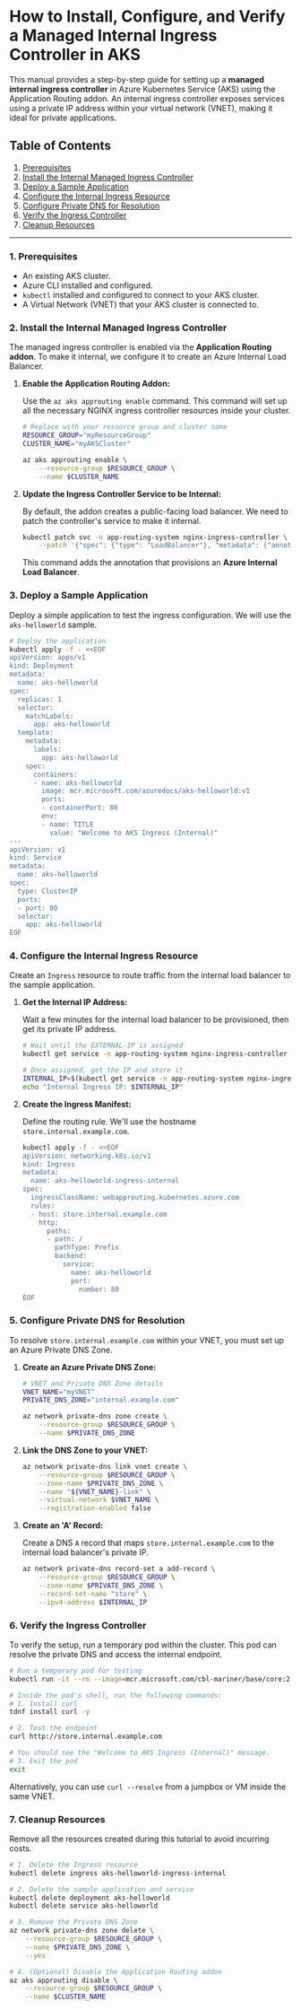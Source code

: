 # How to Install, Configure, and Verify a Managed Internal Ingress Controller in AKS

This manual provides a step-by-step guide for setting up a **managed internal ingress controller** in Azure Kubernetes Service (AKS) using the Application Routing addon. An internal ingress controller exposes services using a private IP address within your virtual network (VNET), making it ideal for private applications.

## Table of Contents
1.  [Prerequisites](#1-prerequisites)
2.  [Install the Internal Managed Ingress Controller](#2-install-the-internal-managed-ingress-controller)
3.  [Deploy a Sample Application](#3-deploy-a-sample-application)
4.  [Configure the Internal Ingress Resource](#4-configure-the-internal-ingress-resource)
5.  [Configure Private DNS for Resolution](#5-configure-private-dns-for-resolution)
6.  [Verify the Ingress Controller](#6-verify-the-ingress-controller)
7.  [Cleanup Resources](#7-cleanup-resources)

---

### 1. Prerequisites

*   An existing AKS cluster.
*   Azure CLI installed and configured.
*   `kubectl` installed and configured to connect to your AKS cluster.
*   A Virtual Network (VNET) that your AKS cluster is connected to.

### 2. Install the Internal Managed Ingress Controller

The managed ingress controller is enabled via the **Application Routing addon**. To make it internal, we configure it to create an Azure Internal Load Balancer.

1.  **Enable the Application Routing Addon:**

    Use the `az aks approuting enable` command. This command will set up all the necessary NGINX ingress controller resources inside your cluster.

    ```bash
    # Replace with your resource group and cluster name
    RESOURCE_GROUP="myResourceGroup"
    CLUSTER_NAME="myAKSCluster"

    az aks approuting enable \
        --resource-group $RESOURCE_GROUP \
        --name $CLUSTER_NAME
    ```

2.  **Update the Ingress Controller Service to be Internal:**

    By default, the addon creates a public-facing load balancer. We need to patch the controller's service to make it internal.

    ```bash
    kubectl patch svc -n app-routing-system nginx-ingress-controller \
        --patch '{"spec": {"type": "LoadBalancer"}, "metadata": {"annotations": {"service.beta.kubernetes.io/azure-load-balancer-internal": "true"}}}'
    ```

    This command adds the annotation that provisions an **Azure Internal Load Balancer**.

### 3. Deploy a Sample Application

Deploy a simple application to test the ingress configuration. We will use the `aks-helloworld` sample.

```bash
# Deploy the application
kubectl apply -f - <<EOF
apiVersion: apps/v1
kind: Deployment
metadata:
  name: aks-helloworld
spec:
  replicas: 1
  selector:
    matchLabels:
      app: aks-helloworld
  template:
    metadata:
      labels:
        app: aks-helloworld
    spec:
      containers:
      - name: aks-helloworld
        image: mcr.microsoft.com/azuredocs/aks-helloworld:v1
        ports:
        - containerPort: 80
        env:
        - name: TITLE
          value: "Welcome to AKS Ingress (Internal)"
---
apiVersion: v1
kind: Service
metadata:
  name: aks-helloworld
spec:
  type: ClusterIP
  ports:
  - port: 80
  selector:
    app: aks-helloworld
EOF
```

### 4. Configure the Internal Ingress Resource

Create an `Ingress` resource to route traffic from the internal load balancer to the sample application.

1.  **Get the Internal IP Address:**

    Wait a few minutes for the internal load balancer to be provisioned, then get its private IP address.

    ```bash
    # Wait until the EXTERNAL-IP is assigned
    kubectl get service -n app-routing-system nginx-ingress-controller --watch

    # Once assigned, get the IP and store it
    INTERNAL_IP=$(kubectl get service -n app-routing-system nginx-ingress-controller -o jsonpath='{.status.loadBalancer.ingress[0].ip}')
    echo "Internal Ingress IP: $INTERNAL_IP"
    ```

2.  **Create the Ingress Manifest:**

    Define the routing rule. We'll use the hostname `store.internal.example.com`.

    ```bash
    kubectl apply -f - <<EOF
    apiVersion: networking.k8s.io/v1
    kind: Ingress
    metadata:
      name: aks-helloworld-ingress-internal
    spec:
      ingressClassName: webapprouting.kubernetes.azure.com
      rules:
      - host: store.internal.example.com
        http:
          paths:
          - path: /
            pathType: Prefix
            backend:
              service:
                name: aks-helloworld
                port:
                  number: 80
    EOF
    ```

### 5. Configure Private DNS for Resolution

To resolve `store.internal.example.com` within your VNET, you must set up an Azure Private DNS Zone.

1.  **Create an Azure Private DNS Zone:**

    ```bash
    # VNET and Private DNS Zone details
    VNET_NAME="myVNET"
    PRIVATE_DNS_ZONE="internal.example.com"

    az network private-dns zone create \
        --resource-group $RESOURCE_GROUP \
        --name $PRIVATE_DNS_ZONE
    ```

2.  **Link the DNS Zone to your VNET:**

    ```bash
    az network private-dns link vnet create \
        --resource-group $RESOURCE_GROUP \
        --zone-name $PRIVATE_DNS_ZONE \
        --name "${VNET_NAME}-link" \
        --virtual-network $VNET_NAME \
        --registration-enabled false
    ```

3.  **Create an 'A' Record:**

    Create a DNS `A` record that maps `store.internal.example.com` to the internal load balancer's private IP.

    ```bash
    az network private-dns record-set a add-record \
        --resource-group $RESOURCE_GROUP \
        --zone-name $PRIVATE_DNS_ZONE \
        --record-set-name "store" \
        --ipv4-address $INTERNAL_IP
    ```

### 6. Verify the Ingress Controller

To verify the setup, run a temporary pod within the cluster. This pod can resolve the private DNS and access the internal endpoint.

```bash
# Run a temporary pod for testing
kubectl run -it --rm --image=mcr.microsoft.com/cbl-mariner/base/core:2.0 curl-test -- bash

# Inside the pod's shell, run the following commands:
# 1. Install curl
tdnf install curl -y

# 2. Test the endpoint
curl http://store.internal.example.com

# You should see the "Welcome to AKS Ingress (Internal)" message.
# 3. Exit the pod
exit
```

Alternatively, you can use `curl --resolve` from a jumpbox or VM inside the same VNET.

### 7. Cleanup Resources

Remove all the resources created during this tutorial to avoid incurring costs.

```bash
# 1. Delete the Ingress resource
kubectl delete ingress aks-helloworld-ingress-internal

# 2. Delete the sample application and service
kubectl delete deployment aks-helloworld
kubectl delete service aks-helloworld

# 3. Remove the Private DNS Zone
az network private-dns zone delete \
    --resource-group $RESOURCE_GROUP \
    --name $PRIVATE_DNS_ZONE \
    --yes

# 4. (Optional) Disable the Application Routing addon
az aks approuting disable \
    --resource-group $RESOURCE_GROUP \
    --name $CLUSTER_NAME
